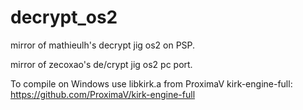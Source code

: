 # decrypt_os2
mirror of mathieulh's decrypt jig os2 on PSP.

mirror of zecoxao's de/crypt jig os2 pc port.


To compile on Windows use libkirk.a from ProximaV kirk-engine-full: https://github.com/ProximaV/kirk-engine-full
